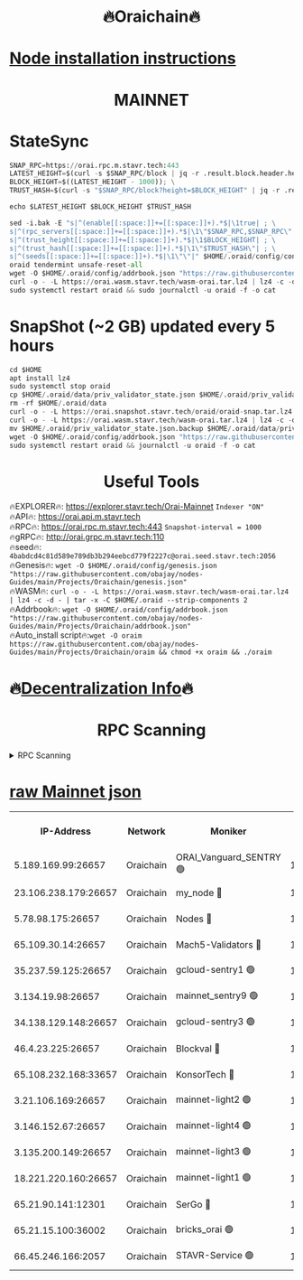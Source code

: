 <h1 align="center"> 🔥Oraichain🔥</h1>

[Node installation instructions](https://github.com/obajay/nodes-Guides/tree/main/Projects/Oraichain)
=
<h1 align="center"> MAINNET</h1>

# StateSync
```python
SNAP_RPC=https://orai.rpc.m.stavr.tech:443
LATEST_HEIGHT=$(curl -s $SNAP_RPC/block | jq -r .result.block.header.height); \
BLOCK_HEIGHT=$((LATEST_HEIGHT - 1000)); \
TRUST_HASH=$(curl -s "$SNAP_RPC/block?height=$BLOCK_HEIGHT" | jq -r .result.block_id.hash)

echo $LATEST_HEIGHT $BLOCK_HEIGHT $TRUST_HASH

sed -i.bak -E "s|^(enable[[:space:]]+=[[:space:]]+).*$|\1true| ; \
s|^(rpc_servers[[:space:]]+=[[:space:]]+).*$|\1\"$SNAP_RPC,$SNAP_RPC\"| ; \
s|^(trust_height[[:space:]]+=[[:space:]]+).*$|\1$BLOCK_HEIGHT| ; \
s|^(trust_hash[[:space:]]+=[[:space:]]+).*$|\1\"$TRUST_HASH\"| ; \
s|^(seeds[[:space:]]+=[[:space:]]+).*$|\1\"\"|" $HOME/.oraid/config/config.toml
oraid tendermint unsafe-reset-all
wget -O $HOME/.oraid/config/addrbook.json "https://raw.githubusercontent.com/obajay/nodes-Guides/main/Projects/Oraichain/addrbook.json"
curl -o - -L https://orai.wasm.stavr.tech/wasm-orai.tar.lz4 | lz4 -c -d - | tar -x -C $HOME/.oraid --strip-components 2
sudo systemctl restart oraid && sudo journalctl -u oraid -f -o cat
```
# SnapShot (~2 GB) updated every 5 hours
```python
cd $HOME
apt install lz4
sudo systemctl stop oraid
cp $HOME/.oraid/data/priv_validator_state.json $HOME/.oraid/priv_validator_state.json.backup
rm -rf $HOME/.oraid/data
curl -o - -L https://orai.snapshot.stavr.tech/oraid/oraid-snap.tar.lz4 | lz4 -c -d - | tar -x -C $HOME/.oraid --strip-components 2
curl -o - -L https://orai.wasm.stavr.tech/wasm-orai.tar.lz4 | lz4 -c -d - | tar -x -C $HOME/.oraid --strip-components 2
mv $HOME/.oraid/priv_validator_state.json.backup $HOME/.oraid/data/priv_validator_state.json
wget -O $HOME/.oraid/config/addrbook.json "https://raw.githubusercontent.com/obajay/nodes-Guides/main/Projects/Oraichain/addrbook.json"
sudo systemctl restart oraid && journalctl -u oraid -f -o cat
```

 <h1 align="center"> Useful Tools</h1>

🔥EXPLORER🔥:     https://explorer.stavr.tech/Orai-Mainnet        `Indexer "ON"` \
🔥API🔥:          https://orai.api.m.stavr.tech \
🔥RPC🔥:          https://orai.rpc.m.stavr.tech:443              `Snapshot-interval = 1000` \
🔥gRPC🔥:         http://orai.grpc.m.stavr.tech:110 \
🔥seed🔥:      `4babdcd4c81d589e789db3b294eebcd779f2227c@orai.seed.stavr.tech:2056` \
🔥Genesis🔥:   `wget -O $HOME/.oraid/config/genesis.json "https://raw.githubusercontent.com/obajay/nodes-Guides/main/Projects/Oraichain/genesis.json"` \
🔥WASM🔥:      `curl -o - -L https://orai.wasm.stavr.tech/wasm-orai.tar.lz4 | lz4 -c -d - | tar -x -C $HOME/.oraid --strip-components 2` \
🔥Addrbook🔥:  `wget -O $HOME/.oraid/config/addrbook.json "https://raw.githubusercontent.com/obajay/nodes-Guides/main/Projects/Oraichain/addrbook.json"` \
🔥Auto_install script🔥:`wget -O oraim https://raw.githubusercontent.com/obajay/nodes-Guides/main/Projects/Oraichain/oraim && chmod +x oraim && ./oraim`

🔥[Decentralization Info](https://github.com/obajay/StateSync-snapshots/tree/main/Projects/Oraichain/Decentralization)🔥
=
<h1 align="center"> RPC Scanning</h1>

<details>
<summary>RPC Scanning</summary>

<h2 align="center"> We scan nodes in real time every 4 hours. And we provide the final result of RPC endpoints.
We cannot influence the operation of these nodes in any way. </h2>


```python
If Voting Power is higher than 0 --> then the Node is a validator of the network and may be subject to attack and be a potential threat to the chain.
```
```python
We marked such validators with a red symbol
```

</details>

[raw Mainnet json](https://rpc-check.oraim.stavr.tech/oraim/rpc-oraim-result.json)
=


<table><tr><th>IP-Address</th><th>Network</th><th>Moniker</th><th>Latest Block Height</th><th>Earliest Block Height</th><th>Catching Up</th><th>Tx Index</th><th>Voting Power</th><th>Scan Time</th></tr><tr><td>5.189.169.99:26657</td><td>Oraichain</td><td>ORAI_Vanguard_SENTRY 🟢</td><td>15896310</td><td>0</td><td>False</td><td>on</td><td>0</td><td>2024-02-23T03:07:57.058108686UTC</td></tr><tr><td>23.106.238.179:26657</td><td>Oraichain</td><td>my_node 🔴</td><td>15896313</td><td>0</td><td>False</td><td>on</td><td>301296</td><td>2024-02-23T03:08:13.801675159UTC</td></tr><tr><td>5.78.98.175:26657</td><td>Oraichain</td><td>Nodes 🔴</td><td>15896314</td><td>0</td><td>False</td><td>off</td><td>166278</td><td>2024-02-23T03:08:23.255286081UTC</td></tr><tr><td>65.109.30.14:26657</td><td>Oraichain</td><td>Mach5-Validators 🔴</td><td>15896319</td><td>0</td><td>False</td><td>off</td><td>644</td><td>2024-02-23T03:08:47.479927598UTC</td></tr><tr><td>35.237.59.125:26657</td><td>Oraichain</td><td>gcloud-sentry1 🟢</td><td>15896309</td><td>1</td><td>False</td><td>on</td><td>0</td><td>2024-02-23T03:07:52.333781686UTC</td></tr><tr><td>3.134.19.98:26657</td><td>Oraichain</td><td>mainnet_sentry9 🟢</td><td>15896314</td><td>1</td><td>False</td><td>on</td><td>0</td><td>2024-02-23T03:08:19.590653649UTC</td></tr><tr><td>34.138.129.148:26657</td><td>Oraichain</td><td>gcloud-sentry3 🟢</td><td>15896317</td><td>1</td><td>False</td><td>on</td><td>0</td><td>2024-02-23T03:08:35.616491265UTC</td></tr><tr><td>46.4.23.225:26657</td><td>Oraichain</td><td>Blockval 🔴</td><td>15896320</td><td>10774049</td><td>False</td><td>off</td><td>288550</td><td>2024-02-23T03:08:52.460043401UTC</td></tr><tr><td>65.108.232.168:33657</td><td>Oraichain</td><td>KonsorTech 🔴</td><td>15896309</td><td>14344801</td><td>False</td><td>off</td><td>50569</td><td>2024-02-23T03:07:51.637463699UTC</td></tr><tr><td>3.21.106.169:26657</td><td>Oraichain</td><td>mainnet-light2 🟢</td><td>15896313</td><td>15275144</td><td>False</td><td>on</td><td>0</td><td>2024-02-23T03:08:16.544668040UTC</td></tr><tr><td>3.146.152.67:26657</td><td>Oraichain</td><td>mainnet-light4 🟢</td><td>15896314</td><td>15275144</td><td>False</td><td>on</td><td>0</td><td>2024-02-23T03:08:22.347542683UTC</td></tr><tr><td>3.135.200.149:26657</td><td>Oraichain</td><td>mainnet-light3 🟢</td><td>15896315</td><td>15275144</td><td>False</td><td>on</td><td>0</td><td>2024-02-23T03:08:26.000028696UTC</td></tr><tr><td>18.221.220.160:26657</td><td>Oraichain</td><td>mainnet-light1 🟢</td><td>15896316</td><td>15643601</td><td>False</td><td>on</td><td>0</td><td>2024-02-23T03:08:30.805084949UTC</td></tr><tr><td>65.21.90.141:12301</td><td>Oraichain</td><td>SerGo 🔴</td><td>15896317</td><td>15796317</td><td>False</td><td>off</td><td>1</td><td>2024-02-23T03:08:38.079985722UTC</td></tr><tr><td>65.21.15.100:36002</td><td>Oraichain</td><td>bricks_orai 🟢</td><td>15896320</td><td>15848470</td><td>False</td><td>on</td><td>0</td><td>2024-02-23T03:08:52.187334217UTC</td></tr><tr><td>66.45.246.166:2057</td><td>Oraichain</td><td>STAVR-Service 🟢</td><td>15896318</td><td>15892501</td><td>False</td><td>on</td><td>0</td><td>2024-02-23T03:08:40.801133231UTC</td></tr></table>
